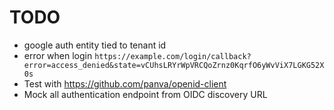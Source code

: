 # TODO

- google auth entity tied to tenant id
- error when login `https://example.com/login/callback?error=access_denied&state=vCUhsLRYrWpVRCQoZrnz0KqrfO6yWvViX7LGKG52X0s`
- Test with https://github.com/panva/openid-client
- Mock all authentication endpoint from OIDC discovery URL
